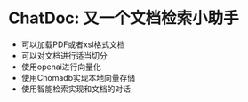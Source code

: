 # ChatDoc: 又一个文档检索小助手
- 可以加载PDF或者xsl格式文档
- 可以对文档进行适当切分
- 使用openai进行向量化
- 使用Chomadb实现本地向量存储
- 使用智能检索实现和文档的对话